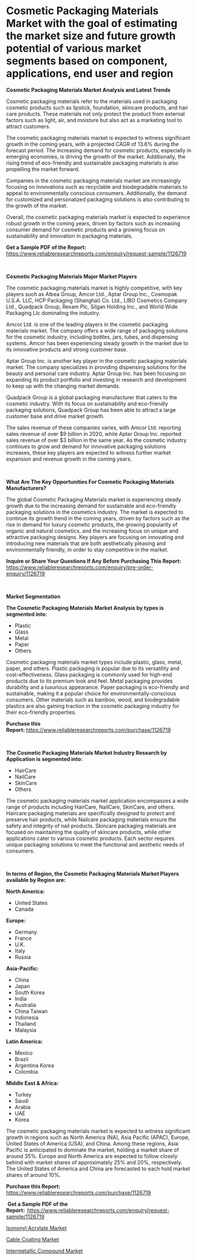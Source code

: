 <p><h1>Cosmetic Packaging Materials Market with the goal of estimating the market size and future growth potential of various market segments based on component, applications, end user and region</h1></p><p><strong>Cosmetic Packaging Materials Market Analysis and Latest Trends</strong></p>
<p><p>Cosmetic packaging materials refer to the materials used in packaging cosmetic products such as lipstick, foundation, skincare products, and hair care products. These materials not only protect the product from external factors such as light, air, and moisture but also act as a marketing tool to attract customers.</p><p>The cosmetic packaging materials market is expected to witness significant growth in the coming years, with a projected CAGR of 13.6% during the forecast period. The increasing demand for cosmetic products, especially in emerging economies, is driving the growth of the market. Additionally, the rising trend of eco-friendly and sustainable packaging materials is also propelling the market forward.</p><p>Companies in the cosmetic packaging materials market are increasingly focusing on innovations such as recyclable and biodegradable materials to appeal to environmentally conscious consumers. Additionally, the demand for customized and personalized packaging solutions is also contributing to the growth of the market.</p><p>Overall, the cosmetic packaging materials market is expected to experience robust growth in the coming years, driven by factors such as increasing consumer demand for cosmetic products and a growing focus on sustainability and innovation in packaging materials.</p></p>
<p><strong>Get a Sample PDF of the Report:&nbsp;</strong> <a href="https://www.reliableresearchreports.com/enquiry/request-sample/1126719">https://www.reliableresearchreports.com/enquiry/request-sample/1126719</a></p>
<p>&nbsp;</p>
<p><strong>Cosmetic Packaging Materials Major Market Players</strong></p>
<p><p>The cosmetic packaging materials market is highly competitive, with key players such as Albea Group, Amcor Ltd., Aptar Group Inc., Cosmopak U.S.A. LLC, HCP Packaging (Shanghai) Co. Ltd., LIBO Cosmetics Company Ltd., Quadpack Group, Rexam Plc, Silgan Holding Inc., and World Wide Packaging Llc dominating the industry.</p><p>Amcor Ltd. is one of the leading players in the cosmetic packaging materials market. The company offers a wide range of packaging solutions for the cosmetic industry, including bottles, jars, tubes, and dispensing systems. Amcor has been experiencing steady growth in the market due to its innovative products and strong customer base.</p><p>Aptar Group Inc. is another key player in the cosmetic packaging materials market. The company specializes in providing dispensing solutions for the beauty and personal care industry. Aptar Group Inc. has been focusing on expanding its product portfolio and investing in research and development to keep up with the changing market demands.</p><p>Quadpack Group is a global packaging manufacturer that caters to the cosmetic industry. With its focus on sustainability and eco-friendly packaging solutions, Quadpack Group has been able to attract a large customer base and drive market growth.</p><p>The sales revenue of these companies varies, with Amcor Ltd. reporting sales revenue of over $9 billion in 2020, while Aptar Group Inc. reported sales revenue of over $3 billion in the same year. As the cosmetic industry continues to grow and demand for innovative packaging solutions increases, these key players are expected to witness further market expansion and revenue growth in the coming years.</p></p>
<p>&nbsp;</p>
<p><strong>What Are The Key Opportunities For Cosmetic Packaging Materials Manufacturers?</strong></p>
<p><p>The global Cosmetic Packaging Materials market is experiencing steady growth due to the increasing demand for sustainable and eco-friendly packaging solutions in the cosmetics industry. The market is expected to continue its growth trend in the coming years, driven by factors such as the rise in demand for luxury cosmetic products, the growing popularity of organic and natural cosmetics, and the increasing focus on unique and attractive packaging designs. Key players are focusing on innovating and introducing new materials that are both aesthetically pleasing and environmentally friendly, in order to stay competitive in the market.</p></p>
<p><strong>Inquire or Share Your Questions If Any Before Purchasing This Report:</strong> <a href="https://www.reliableresearchreports.com/enquiry/pre-order-enquiry/1126719">https://www.reliableresearchreports.com/enquiry/pre-order-enquiry/1126719</a></p>
<p>&nbsp;</p>
<p><strong>Market Segmentation</strong></p>
<p><strong>The Cosmetic Packaging Materials Market Analysis by types is segmented into:</strong></p>
<p><ul><li>Plastic</li><li>Glass</li><li>Metal</li><li>Paper</li><li>Others</li></ul></p>
<p><p>Cosmetic packaging materials market types include plastic, glass, metal, paper, and others. Plastic packaging is popular due to its versatility and cost-effectiveness. Glass packaging is commonly used for high-end products due to its premium look and feel. Metal packaging provides durability and a luxurious appearance. Paper packaging is eco-friendly and sustainable, making it a popular choice for environmentally-conscious consumers. Other materials such as bamboo, wood, and biodegradable plastics are also gaining traction in the cosmetic packaging industry for their eco-friendly properties.</p></p>
<p><strong>Purchase this Report:&nbsp;</strong><a href="https://www.reliableresearchreports.com/purchase/1126719">https://www.reliableresearchreports.com/purchase/1126719</a></p>
<p>&nbsp;</p>
<p><strong>The Cosmetic Packaging Materials Market Industry Research by Application is segmented into:</strong></p>
<p><ul><li>HairCare</li><li>NailCare</li><li>SkinCare</li><li>Others</li></ul></p>
<p><p>The cosmetic packaging materials market application encompasses a wide range of products including HairCare, NailCare, SkinCare, and others. Haircare packaging materials are specifically designed to protect and preserve hair products, while Nailcare packaging materials ensure the safety and integrity of nail products. Skincare packaging materials are focused on maintaining the quality of skincare products, while other applications cater to various cosmetic products. Each sector requires unique packaging solutions to meet the functional and aesthetic needs of consumers.</p></p>
<p>&nbsp;</p>
<p><strong>In terms of Region, the Cosmetic Packaging Materials Market Players available by Region are:</strong></p>
<p>
    <p> <strong> North America: </strong>
        <ul>
            <li>United States</li>
            <li>Canada</li>
        </ul>
        </p> 
    <p> <strong> Europe: </strong>
        <ul>
            <li>Germany</li>
            <li>France</li>
            <li>U.K.</li>
            <li>Italy</li>
            <li>Russia</li>
        </ul>
        </p> 
    <p> <strong> Asia-Pacific: </strong>
        <ul>
            <li>China</li>
            <li>Japan</li>
            <li>South Korea</li>
            <li>India</li>
            <li>Australia</li>
            <li>China Taiwan</li>
            <li>Indonesia</li>
            <li>Thailand</li>
            <li>Malaysia</li>
        </ul>
        </p> 
    <p> <strong> Latin America: </strong>
        <ul>
            <li>Mexico</li>
            <li>Brazil</li>
            <li>Argentina Korea</li>
            <li>Colombia</li>
        </ul>
        </p> 
    <p> <strong> Middle East & Africa: </strong>
        <ul>
            <li>Turkey</li>
            <li>Saudi</li>
            <li>Arabia</li>
            <li>UAE</li>
            <li>Korea</li>
        </ul>
    </p>
    </p>
<p><p>The cosmetic packaging materials market is expected to witness significant growth in regions such as North America (NA), Asia Pacific (APAC), Europe, United States of America (USA), and China. Among these regions, Asia Pacific is anticipated to dominate the market, holding a market share of around 35%. Europe and North America are expected to follow closely behind with market shares of approximately 25% and 20%, respectively. The United States of America and China are forecasted to each hold market shares of around 10%.</p></p>
<p><strong>Purchase this Report: </strong><a href="https://www.reliableresearchreports.com/purchase/1126719">https://www.reliableresearchreports.com/purchase/1126719</a></p>
<p>&nbsp;<strong>Get a Sample PDF of the Report:&nbsp;&nbsp;</strong><a href="https://www.reliableresearchreports.com/enquiry/request-sample/1126719">https://www.reliableresearchreports.com/enquiry/request-sample/1126719</a></p>
<p><strong></strong></p>
<p><p><a href="https://github.com/dx0328/Market-Research-Report-List-1/blob/main/isononyl-acrylate-market.md">Isononyl Acrylate Market</a></p><p><a href="https://github.com/juancolorado15/Market-Research-Report-List-1/blob/main/cable-coating-market.md">Cable Coating Market</a></p><p><a href="https://github.com/Glendatilghmankmgz0rbhwpy/Market-Research-Report-List-1/blob/main/intermetallic-compound-market.md">Intermetallic Compound Market</a></p></p>